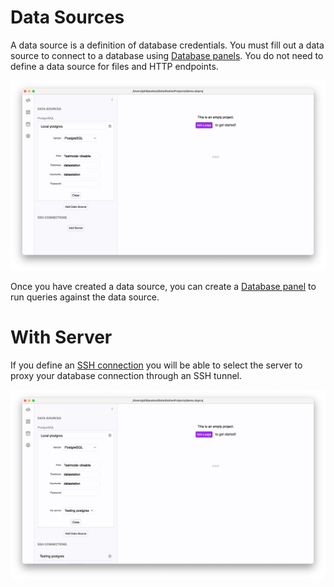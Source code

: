 # Data Sources

A data source is a definition of database credentials. You must fill
out a data source to connect to a database using [Database
panels](./Panels/Database_Panels.md). You do not need to define a data
source for files and HTTP endpoints.

![A PostgreSQL data source](/tutorials/basic-data-source.png)

Once you have created a data source, you can create a [Database
panel](./Panels/Database_Panels.md) to run queries against the data
source.

# With Server

If you define an [SSH connection](./SSH_Connections.md) you will be
able to select the server to proxy your database connection through an
SSH tunnel.

![A PostgreSQL data source with proxy](/tutorials/basic-data-source-proxy.png)
